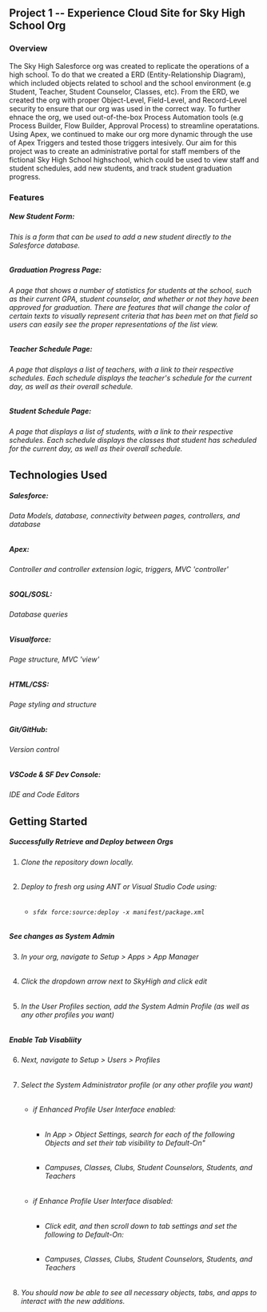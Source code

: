 ## Project 1 -- Experience Cloud Site for Sky High School Org

### Overview

The Sky High Salesforce org was created to replicate the operations of a high school. To do that we created a ERD (Entity-Relationship Diagram), which included objects related to school and the school environment (e.g Student, Teacher, Student Counselor, Classes, etc). From the ERD, we created the org with proper Object-Level, Field-Level, and Record-Level security to ensure that our org was used in the correct way. To further ehnace the org, we used out-of-the-box Process Automation tools (e.g Process Builder, Flow Builder, Approval Process) to streamline operatations. Using Apex, we continued to make our org more dynamic through the use of Apex Triggers and tested those triggers intesively. Our aim for this project was to create an administrative portal for staff members of the fictional Sky High School highschool, which could be used to view staff and student schedules, add new students, and track student graduation progress.

### Features

##### New Student Form:
###### This is a form that can be used to add a new student directly to the Salesforce database.

##### Graduation Progress Page:
###### A page that shows a number of statistics for students at the school, such as their current GPA, student counselor, and whether or not they have been approved for graduation. There are features that will change the color of certain texts to visually represent criteria that has been met on that field so users can easily see the proper representations of the list view. 

##### Teacher Schedule Page:
###### A page that displays a list of teachers, with a link to their respective schedules. Each schedule displays the teacher's schedule for the current day, as well as their overall schedule.

##### Student Schedule Page:
###### A page that displays a list of students, with a link to their respective schedules. Each schedule displays the classes that student has scheduled for the current day, as well as their overall schedule.

## Technologies Used

##### Salesforce:
###### Data Models, database, connectivity between pages, controllers, and database

##### Apex:
###### Controller and controller extension logic, triggers, MVC 'controller'

##### SOQL/SOSL:
###### Database queries

##### Visualforce:
###### Page structure, MVC 'view'

##### HTML/CSS:
###### Page styling and structure

##### Git/GitHub:
###### Version control

##### VSCode & SF Dev Console:
###### IDE and Code Editors

## Getting Started
##### Successfully Retrieve and Deploy between Orgs
1. ###### Clone the repository down locally.
2. ###### Deploy to fresh org using ANT or Visual Studio Code using:
   - ###### `sfdx force:source:deploy -x manifest/package.xml`

##### See changes as System Admin
3. ###### In your org, navigate to Setup > Apps > App Manager 
4. ###### Click the dropdown arrow next to SkyHigh and click edit
5. ###### In the User Profiles section, add the System Admin Profile (as well as any other profiles you want)

##### Enable Tab Visabliity
6. ###### Next, navigate to Setup > Users > Profiles
7. ###### Select the System Administrator profile (or any other profile you want)
   - ###### if Enhanced Profile User Interface enabled:
     - ###### In App > Object Settings, search for each of the following Objects and set their tab visibility to Default-On"
     - ###### Campuses, Classes, Clubs, Student Counselors, Students, and Teachers 
   - ###### if Enhance Profile User Interface disabled:
     - ###### Click edit, and then scroll down to tab settings and set the following to Default-On:
     - ###### Campuses, Classes, Clubs, Student Counselors, Students, and Teachers 

8. ###### You should now be able to see all necessary objects, tabs, and apps to interact with the new additions.
